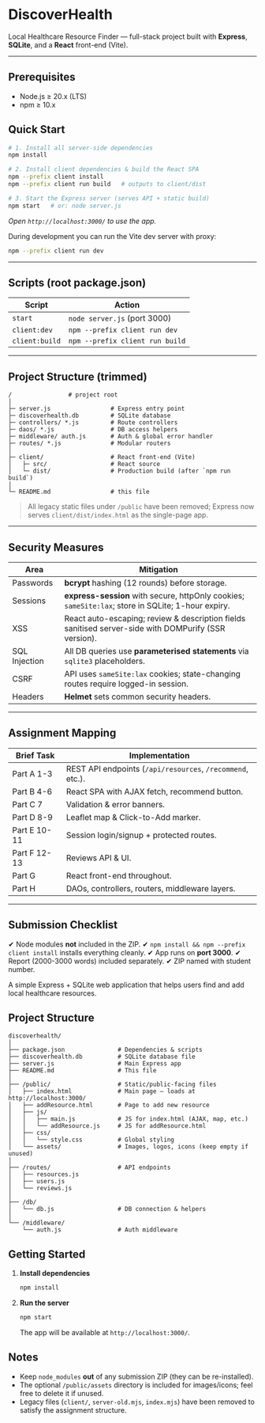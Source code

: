 # DiscoverHealth

Local Healthcare Resource Finder — full-stack project built with **Express**, **SQLite**, and a **React** front-end (Vite).

---

## Prerequisites

* Node.js ≥ 20.x (LTS)
* npm ≥ 10.x

## Quick Start

```bash
# 1. Install all server-side dependencies
npm install

# 2. Install client dependencies & build the React SPA
npm --prefix client install
npm --prefix client run build   # outputs to client/dist

# 3. Start the Express server (serves API + static build)
npm start   # or: node server.js
```

*Open `http://localhost:3000/` to use the app.*

During development you can run the Vite dev server with proxy:
```bash
npm --prefix client run dev
```

---

## Scripts (root **package.json**)
| Script         | Action                                            |
| -------------- | -------------------------------------------------- |
| `start`        | `node server.js` (port 3000)                      |
| `client:dev`   | `npm --prefix client run dev`                     |
| `client:build` | `npm --prefix client run build`                   |

---

## Project Structure (trimmed)

```
/                # project root
│
├─ server.js                 # Express entry point
├─ discoverhealth.db         # SQLite database
├─ controllers/ *.js         # Route controllers
├─ daos/ *.js                # DB access helpers
├─ middleware/ auth.js       # Auth & global error handler
├─ routes/ *.js              # Modular routers
│
├─ client/                   # React front-end (Vite)
│   ├─ src/                  # React source
│   └─ dist/                 # Production build (after `npm run build`)
│
└─ README.md                 # this file
```

> All legacy static files under `/public` have been removed; Express now serves `client/dist/index.html` as the single-page app.

---

## Security Measures

| Area            | Mitigation |
| --------------- | ---------- |
| Passwords       | **bcrypt** hashing (12 rounds) before storage. |
| Sessions        | **express-session** with secure, httpOnly cookies; `sameSite:lax`; store in SQLite; 1-hour expiry. |
| XSS             | React auto-escaping; review & description fields sanitised server-side with DOMPurify (SSR version). |
| SQL Injection   | All DB queries use **parameterised statements** via `sqlite3` placeholders. |
| CSRF            | API uses `sameSite:lax` cookies; state-changing routes require logged-in session. |
| Headers         | **Helmet** sets common security headers. |

---

## Assignment Mapping

| Brief Task | Implementation |
| ---------- | -------------- |
| Part A 1-3 | REST API endpoints (`/api/resources`, `/recommend`, etc.). |
| Part B 4-6 | React SPA with AJAX fetch, recommend button. |
| Part C 7   | Validation & error banners. |
| Part D 8-9 | Leaflet map & Click-to-Add marker. |
| Part E 10-11 | Session login/signup + protected routes. |
| Part F 12-13 | Reviews API & UI. |
| Part G      | React front-end throughout. |
| Part H      | DAOs, controllers, routers, middleware layers. |

---

## Submission Checklist

✔ Node modules **not** included in the ZIP.
✔ `npm install && npm --prefix client install` installs everything cleanly.
✔ App runs on **port 3000**.
✔ Report (2000-3000 words) included separately.
✔ ZIP named with student number.


A simple Express + SQLite web application that helps users find and add local healthcare resources.

## Project Structure

```
discoverhealth/
│
├── package.json               # Dependencies & scripts
├── discoverhealth.db          # SQLite database file
├── server.js                  # Main Express app
├── README.md                  # This file
│
├── /public/                   # Static/public-facing files
│   ├── index.html             # Main page – loads at http://localhost:3000/
│   ├── addResource.html       # Page to add new resource
│   ├── js/
│   │   ├── main.js            # JS for index.html (AJAX, map, etc.)
│   │   └── addResource.js     # JS for addResource.html
│   ├── css/
│   │   └── style.css          # Global styling
│   └── assets/                # Images, logos, icons (keep empty if unused)
│
├── /routes/                   # API endpoints
│   ├── resources.js
│   ├── users.js
│   └── reviews.js
│
├── /db/
│   └── db.js                  # DB connection & helpers
│
└── /middleware/
    └── auth.js                # Auth middleware
```

## Getting Started

1. **Install dependencies**

   ```bash
   npm install
   ```

2. **Run the server**

   ```bash
   npm start
   ```

   The app will be available at `http://localhost:3000/`.

## Notes

* Keep `node_modules` **out** of any submission ZIP (they can be re-installed).
* The optional `/public/assets` directory is included for images/icons; feel free to delete it if unused.
* Legacy files (`client/`, `server-old.mjs`, `index.mjs`) have been removed to satisfy the assignment structure.
